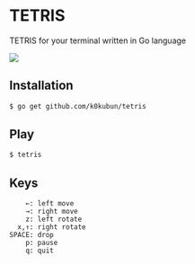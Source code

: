 # TETRIS

TETRIS for your terminal written in Go language

![](https://gist.github.com/k0kubun/d211d8ee67df64610e0c/raw/5fe1dbcd9a7b01f74a640475a8ad0f6f100c2259/tetris.gif)

## Installation

```bash
$ go get github.com/k0kubun/tetris
```

## Play

```bash
$ tetris
```

## Keys

```
    ←: left move
    →: right move
    z: left rotate
  x,↑: right rotate
SPACE: drop
    p: pause
    q: quit
```
